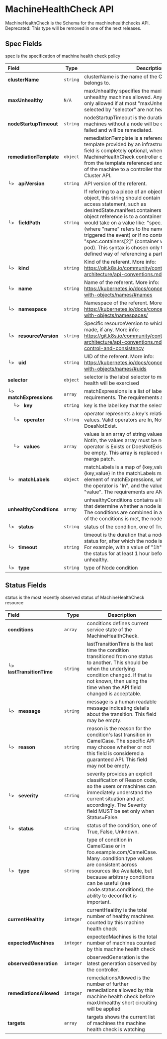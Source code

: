 # MachineHealthCheck API

MachineHealthCheck is the Schema for the machinehealthchecks API.
Deprecated: This type will be removed in one of the next releases.

## Spec Fields

spec is the specification of machine health check policy

| Field | Type | Description | Validations |
|:---|---|---|---|
|  **clusterName** | `string` | clusterName is the name of the Cluster this object belongs to. | N/A |
|  **maxUnhealthy** | `N/A` | maxUnhealthy specifies the maximum number of unhealthy machines allowed. Any further remediation is only allowed if at most "maxUnhealthy" machines selected by "selector" are not healthy. | N/A |
|  **nodeStartupTimeout** | `string` | nodeStartupTimeout is the duration after which machines without a node will be considered to have failed and will be remediated. | N/A |
|  **remediationTemplate** | `object` | remediationTemplate is a reference to a remediation template provided by an infrastructure provider. This field is completely optional, when filled, the MachineHealthCheck controller creates a new object from the template referenced and hands off remediation of the machine to a controller that lives outside of Cluster API. | N/A |
| └>&nbsp;&nbsp; **apiVersion** | `string` | API version of the referent. | N/A |
| └>&nbsp;&nbsp; **fieldPath** | `string` | If referring to a piece of an object instead of an entire object, this string should contain a valid JSON/Go field access statement, such as desiredState.manifest.containers[2]. For example, if the object reference is to a container within a pod, this would take on a value like: "spec.containers{name}" (where "name" refers to the name of the container that triggered the event) or if no container name is specified "spec.containers[2]" (container with index 2 in this pod). This syntax is chosen only to have some well-defined way of referencing a part of an object. | N/A |
| └>&nbsp;&nbsp; **kind** | `string` | Kind of the referent. More info: https://git.k8s.io/community/contributors/devel/sig-architecture/api-conventions.md#types-kinds | N/A |
| └>&nbsp;&nbsp; **name** | `string` | Name of the referent. More info: https://kubernetes.io/docs/concepts/overview/working-with-objects/names/#names | N/A |
| └>&nbsp;&nbsp; **namespace** | `string` | Namespace of the referent. More info: https://kubernetes.io/docs/concepts/overview/working-with-objects/namespaces/ | N/A |
| └>&nbsp;&nbsp; **resourceVersion** | `string` | Specific resourceVersion to which this reference is made, if any. More info: https://git.k8s.io/community/contributors/devel/sig-architecture/api-conventions.md#concurrency-control-and-consistency | N/A |
| └>&nbsp;&nbsp; **uid** | `string` | UID of the referent. More info: https://kubernetes.io/docs/concepts/overview/working-with-objects/names/#uids | N/A |
|  **selector** | `object` | selector is the label selector to match machines whose health will be exercised | N/A |
| └>&nbsp;&nbsp; **matchExpressions** | `array` | matchExpressions is a list of label selector requirements. The requirements are ANDed. | N/A |
| &nbsp;&nbsp;&nbsp;&nbsp;└>&nbsp;&nbsp; **key** | `string` | key is the label key that the selector applies to. | N/A |
| &nbsp;&nbsp;&nbsp;&nbsp;└>&nbsp;&nbsp; **operator** | `string` | operator represents a key's relationship to a set of values. Valid operators are In, NotIn, Exists and DoesNotExist. | N/A |
| &nbsp;&nbsp;&nbsp;&nbsp;└>&nbsp;&nbsp; **values** | `array` | values is an array of string values. If the operator is In or NotIn, the values array must be non-empty. If the operator is Exists or DoesNotExist, the values array must be empty. This array is replaced during a strategic merge patch. | N/A |
| └>&nbsp;&nbsp; **matchLabels** | `object` | matchLabels is a map of {key,value} pairs. A single {key,value} in the matchLabels map is equivalent to an element of matchExpressions, whose key field is "key", the operator is "In", and the values array contains only "value". The requirements are ANDed. | N/A |
|  **unhealthyConditions** | `array` | unhealthyConditions contains a list of the conditions that determine whether a node is considered unhealthy.  The conditions are combined in a logical OR, i.e. if any of the conditions is met, the node is unhealthy. | N/A |
| └>&nbsp;&nbsp; **status** | `string` | status of the condition, one of True, False, Unknown. | N/A |
| └>&nbsp;&nbsp; **timeout** | `string` | timeout is the duration that a node must be in a given status for, after which the node is considered unhealthy. For example, with a value of "1h", the node must match the status for at least 1 hour before being considered unhealthy. | N/A |
| └>&nbsp;&nbsp; **type** | `string` | type of Node condition | N/A |
## Status Fields

status is the most recently observed status of MachineHealthCheck resource

| Field | Type | Description | Validations |
|:---|---|---|---|
|  **conditions** | `array` | conditions defines current service state of the MachineHealthCheck. | N/A |
| └>&nbsp;&nbsp; **lastTransitionTime** | `string` | lastTransitionTime is the last time the condition transitioned from one status to another. This should be when the underlying condition changed. If that is not known, then using the time when the API field changed is acceptable. | N/A |
| └>&nbsp;&nbsp; **message** | `string` | message is a human readable message indicating details about the transition. This field may be empty. | N/A |
| └>&nbsp;&nbsp; **reason** | `string` | reason is the reason for the condition's last transition in CamelCase. The specific API may choose whether or not this field is considered a guaranteed API. This field may not be empty. | N/A |
| └>&nbsp;&nbsp; **severity** | `string` | severity provides an explicit classification of Reason code, so the users or machines can immediately understand the current situation and act accordingly. The Severity field MUST be set only when Status=False. | N/A |
| └>&nbsp;&nbsp; **status** | `string` | status of the condition, one of True, False, Unknown. | N/A |
| └>&nbsp;&nbsp; **type** | `string` | type of condition in CamelCase or in foo.example.com/CamelCase. Many .condition.type values are consistent across resources like Available, but because arbitrary conditions can be useful (see .node.status.conditions), the ability to deconflict is important. | N/A |
|  **currentHealthy** | `integer` | currentHealthy is the total number of healthy machines counted by this machine health check | `Minimum=0` |
|  **expectedMachines** | `integer` | expectedMachines is the total number of machines counted by this machine health check | `Minimum=0` |
|  **observedGeneration** | `integer` | observedGeneration is the latest generation observed by the controller. | N/A |
|  **remediationsAllowed** | `integer` | remediationsAllowed is the number of further remediations allowed by this machine health check before maxUnhealthy short circuiting will be applied | `Minimum=0` |
|  **targets** | `array` | targets shows the current list of machines the machine health check is watching | N/A |
